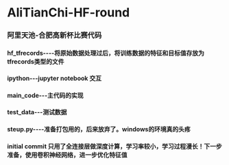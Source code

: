 # AliTianChi-HF-round
### 阿里天池-合肥高新杯比赛代码
#### hf_tfrecords----将原始数据处理过后，将训练数据的特征和目标值存放为tfrecords类型的文件
#### ipython---jupyter notebook 交互
#### main_code---主代码的实现
#### test_data---测试数据
#### steup.py----准备打包用的，后来放弃了。windows的环境真的头疼
#### initial commit 只用了全连接层做深度计算，学习率较小，学习过程漫长！下一步准备，使用卷积神经网络，进一步优化特征值
